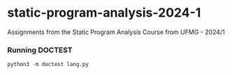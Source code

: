 # static-program-analysis-2024-1
Assignments from the Static Program Analysis Course from UFMG - 2024/1

### Running DOCTEST

```python
python3 -m doctest lang.py
```
